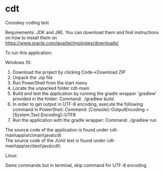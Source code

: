 # cdt
Crosskey coding test

Requirements: JDK and JRE. You can download them and find instructions on how to install them on https://www.oracle.com/java/technologies/downloads/

To run this application:

Windows 10:

1. Download the project by clicking Code->Download ZIP
2. Unpack the .zip file
3. Run PowerShell from the start menu
4. Locate the unpacked folder cdt-main
5. Build and test the application by running the gradle wrapper 'gradlew' provided in the folder:
  Command: ./gradlew build
6. In order to get output in UTF-8 encoding, execute the following command in PowerShell:
  Command: [Console]::OutputEncoding = [System.Text.Encoding]::UTF8
7. Run the application with the gradle wrapper:
  Command: ./gradlew run
  
The source code of the application is found under cdt-main\app\src\main\java\cdt\
The source code of the JUnit test is found under cdt-main\app\src\test\java\cdt\

Linux:

Same commands but in terminal, skip command for UTF-8 encoding

